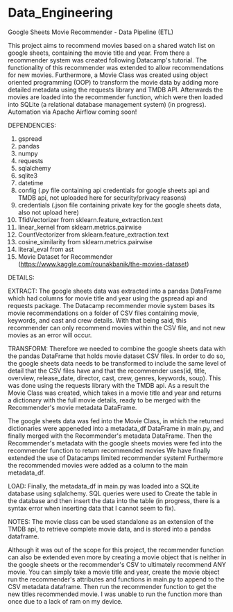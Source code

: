 # Data_Engineering

Google Sheets Movie Recommender - Data Pipeline (ETL)


This project aims to recommend movies based on a shared watch list on google sheets, containing the movie title and year. From there a recommender system was created following Datacamp's tutorial. The functionality of this recommender was extended to allow recommendations for new movies. Furthermore, a Movie Class was created using object oriented programming (OOP) to transform the movie data by adding more detailed metadata using the requests library and TMDB API. Afterwards the movies are loaded into the recommender function, which were then loaded into SQLite (a relational database management system) (in progress). Automation via Apache Airflow coming soon!


DEPENDENCIES:
1. gspread
2. pandas
3. numpy
4. requests
5. sqlalchemy
6. sqlite3
7. datetime
8. config (.py file containing api credentials for google sheets api and TMDB api, not uploaded here for security/privacy reasons)
9. credentials (.json file containing private key for the google sheets data, also not upload here)
10. TfidVectorizer from sklearn.feature_extraction.text
11. linear_kernel from sklearn.metrics.pairwise
12. CountVectorizer from sklearn.feature_extraction.text
13. cosine_similarity from sklearn.metrics.pairwise
14. literal_eval from ast
15. Movie Dataset for Recommender (https://www.kaggle.com/rounakbanik/the-movies-dataset)
 


DETAILS:

EXTRACT:
The google sheets data was extracted into a pandas DataFrame which had columns for movie title and year using the gspread api and requests package.
The Datacamp recommender movie system bases its movie recommendations on a folder of CSV files containing movie, keywords, and cast and crew details.
With that being said, this recommender can only recommend movies within the CSV file, and not new movies as an error will occur.

TRANSFORM:
Therefore we needed to combine the google sheets data with the pandas DataFrame that holds movie dataset CSV files.
In order to do so, the google sheets data needs to be transformed to include the same level of detail that the CSV files have and that the recommender uses(id, title, overview, release_date, director, cast, crew, genres, keywords, soup).
This was done using the requests library with the TMDB api.
As a result the Movie Class was created, which takes in a movie title and year and returns a dictionary with the full movie details, ready to be merged with the Recommender's movie metadata DataFrame.

The google sheets data was fed into the Movie Class, in which the returned dictionaries were appeneded into a metadata_df DataFrame in main.py, and finally merged with the Recommender's metadata DataFrame.
Then the Recommender's metadata with the google sheets movies were fed into the recommender function to return recommended movies
We have finally extended the use of Datacamps limited recommender system!
Furthermore the recommended movies were added as a column to the main metadata_df.

LOAD:
Finally, the metadata_df in main.py was loaded into a SQLite database using sqlalchemy.
SQL queries were used to Create the table in the database and then insert the data into the table (in progress, there is a syntax error when inserting data that I cannot seem to fix).


NOTES:
The movie class can be used standalone as an extension of the TMDB api, to retrieve complete movie data, and is stored into a pandas dataframe.

Although it was out of the scope for this project, the recommender function can also be extended even more by creating a movie object that is neither in the google sheets or the recommender's CSV to ultimately recommend ANY movie. You can simply take a movie title and year, create the movie object run the recommender's attributes and functions in main.py to append to the CSV metadata dataframe. Then run the recommender function to get the new titles recommended movie. I was unable to run the function more than once due to a lack of ram on my device. 
